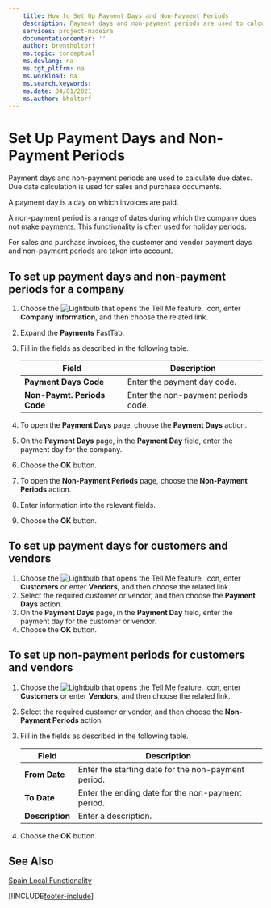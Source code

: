 ```yaml
---
    title: How to Set Up Payment Days and Non-Payment Periods
    description: Payment days and non-payment periods are used to calculate due dates. Due date calculation is used for sales and purchase documents.
    services: project-madeira 
    documentationcenter: ''
    author: brentholtorf
    ms.topic: conceptual
    ms.devlang: na
    ms.tgt_pltfrm: na
    ms.workload: na
    ms.search.keywords:
    ms.date: 04/01/2021
    ms.author: bholtorf
---
```

# Set Up Payment Days and Non-Payment Periods
Payment days and non-payment periods are used to calculate due dates. Due date calculation is used for sales and purchase documents.  

A payment day is a day on which invoices are paid.  

A non-payment period is a range of dates during which the company does not make payments. This functionality is often used for holiday periods.  

For sales and purchase invoices, the customer and vendor payment days and non-payment periods are taken into account.  

## To set up payment days and non-payment periods for a company  

1.  Choose the ![Lightbulb that opens the Tell Me feature.](../../media/ui-search/search_small.png "Tell me what you want to do") icon, enter **Company Information**, and then choose the related link.  
2.  Expand the **Payments** FastTab.  
3.  Fill in the fields as described in the following table.  

    |Field|Description|  
    |---------------------------------|---------------------------------------|  
    |**Payment Days Code**|Enter the payment day code.|  
    |**Non-Paymt. Periods Code**|Enter the non-payment periods code.|  

4.  To open the **Payment Days** page, choose the **Payment Days** action.  
5.  On the **Payment Days** page, in the **Payment Day** field, enter the payment day for the company.  
6.  Choose the **OK** button.  
7.  To open the **Non-Payment Periods** page, choose the **Non-Payment Periods** action.  
8.  Enter information into the relevant fields.  
9. Choose the **OK** button.  

## To set up payment days for customers and vendors  

1.  Choose the ![Lightbulb that opens the Tell Me feature.](../../media/ui-search/search_small.png "Tell me what you want to do") icon, enter **Customers** or enter **Vendors**, and then choose the related link.  
2.  Select the required customer or vendor, and then choose the **Payment Days** action.  
3.  On the **Payment Days** page, in the **Payment Day** field, enter the payment day for the customer or vendor.  
4.  Choose the **OK** button.  

## To set up non-payment periods for customers and vendors  

1.  Choose the ![Lightbulb that opens the Tell Me feature.](../../media/ui-search/search_small.png "Tell me what you want to do") icon, enter **Customers** or enter **Vendors**, and then choose the related link.  
2.  Select the required customer or vendor, and then choose the **Non-Payment Periods** action.  
3.  Fill in the fields as described in the following table.  

    |Field|Description|  
    |---------------------------------|---------------------------------------|  
    |**From Date**|Enter the starting date for the non-payment period.|  
    |**To Date**|Enter the ending date for the non-payment period.|  
    |**Description**|Enter a description.|  

4.  Choose the **OK** button.  

## See Also  
 [Spain Local Functionality](spain-local-functionality.md)


[!INCLUDE[footer-include](../../includes/footer-banner.md)]